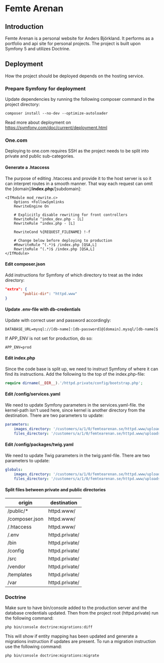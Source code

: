 # Femte Arenan

## Introduction
Femte Arenan is a personal website for Anders Björkland. It performs as a portfolio and api site for personal projects.
The project is built upon Symfony 5 and utilizes Doctrine.

## Deployment
How the project should be deployed depends on the hosting service. 

### Prepare Symfony for deployment
Update dependencies by running the following composer command in the project directory:
```
composer install --no-dev --optimize-autoloader
```

Read more about deployment on https://symfony.com/doc/current/deployment.html

### One.com
Deploying to one.com requires SSH as the project needs to be split into private and public sub-categories.

#### Generate a .htaccess
The purpose of editing .htaccess and provide it to the host server is so it can interpret routes in a smooth manner. That way each request can omit the [domain]/**index.php**/[subdomain]:

```
<IfModule mod_rewrite.c>
    Options +FollowSymlinks
    RewriteEngine On

    # Explicitly disable rewriting for front controllers
    RewriteRule ^index_dev.php - [L]
    RewriteRule ^index.php - [L]

    RewriteCond %{REQUEST_FILENAME} !-f

    # Change below before deploying to production
    #RewriteRule ^(.*)$ /index.php [QSA,L]
    RewriteRule ^(.*)$ /index.php [QSA,L]
</IfModule>
```

#### Edit composer.json
Add instructions for Symfony of which directory to treat as the index directory:
```json
"extra": {
        "public-dir": "httpd.www"
}
```

#### Update .env-file with db-credentials
Update with correct user and password accordingly:
```
DATABASE_URL=mysql://[db-name]:[db-password]@[domain].mysql/[db-name]$
```
If APP_ENV is not set for production, do so:
```
APP_ENV=prod
```
#### Edit index.php
Since the code base is split up, we need to instruct Symfony of where it can find its instructions. Add the following to the top of the index.php-file:

```php
require dirname(__DIR__).'/httpd.private/config/bootstrap.php';
```

#### Edit /config/services.yaml
We need to update Symfony parameters in the services.yaml-file. the kernel-path isn't used here, since kernel is another directory from the destination. There are two parameters to update:

```yaml
parameters:
    images_directory: '/customers/a/1/0/femtearenan.se/httpd.www/uploads/images'
    files_directory: '/customers/a/1/0/femtearenan.se/httpd.www/uploads/files'
```

#### Edit /config/packages/twig.yaml
We need to update Twig parameters in the twig.yaml-file. There are two parameters to update:

```yaml
globals:
    images_directory: '/customers/a/1/0/femtearenan.se/httpd.www/uploads/images'
    files_directory: '/customers/a/1/0/femtearenan.se/httpd.www/uploads/files'
```

#### Split files between private and public directories
origin | destination
--- | ---
/public/* | httpd.www/
/composer.json | httpd.www/
/.htaccess | httpd.www/
/.env | httpd.private/
/bin | httpd.private/
/config | httpd.private/
/src | httpd.private/
/vendor | httpd.private/
/templates | httpd.private/
/var | httpd.private/

### Doctrine
Make sure to have bin/console added to the production server and the database credentials updated. Then from the project root (httpd.private) run the following command:

```terminal
php bin/console doctrine:migrations:diff
```
This will show if entity mapping has been updated and generate a migrations instruction if updates are present. To run a migration instruction use the following command:

```terminal
php bin/console doctrine:migrations:migrate
```

